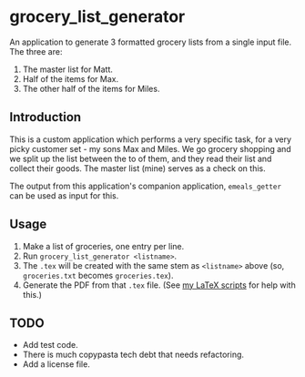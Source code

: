 # grocery_list_generator

An application to generate 3 formatted grocery lists from a single input file. The three are:
1. The master list for Matt.
1. Half of the items for Max.
1. The other half of the items for Miles.

## Introduction

This is a custom application which performs a very specific task, for a very picky customer set - my sons Max and Miles. We go grocery shopping and we split up the list between the to of them, and they read their list and collect their goods. The master list (mine) serves as a check on this.

The output from this application's companion application, `emeals_getter` can be used as input for this.

## Usage

1. Make a list of groceries, one entry per line.
1. Run `grocery_list_generator <listname>`.
1. The `.tex` will be created with the same stem as `<listname>` above (so, `groceries.txt` becomes `groceries.tex`).
1. Generate the PDF from that `.tex` file. (See [my LaTeX scripts](https://github.com/mattcaron/latex_scripts) for help with this.)

## TODO

- Add test code.
- There is much copypasta tech debt that needs refactoring.
- Add a license file.